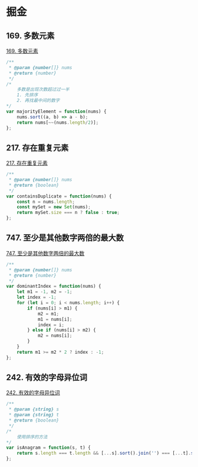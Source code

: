 # 掘金

## 169. 多数元素

[169. 多数元素](https://leetcode-cn.com/problems/majority-element/)

```js
/**
 * @param {number[]} nums
 * @return {number}
 */
/* 
    多数是出现次数超过过一半
    1. 先排序
    2. 再找最中间的数字
*/
var majorityElement = function(nums) {
    nums.sort((a, b) => a - b);
    return nums[~~(nums.length/2)];
};
```

## 217. 存在重复元素

[217. 存在重复元素](https://leetcode-cn.com/problems/contains-duplicate/)

```js
/**
 * @param {number[]} nums
 * @return {boolean}
 */
var containsDuplicate = function(nums) {
    const n = nums.length;
    const mySet = new Set(nums);
    return mySet.size === n ? false : true;
};
```

## 747. 至少是其他数字两倍的最大数

[747. 至少是其他数字两倍的最大数](https://leetcode-cn.com/problems/largest-number-at-least-twice-of-others/)

```js
/**
 * @param {number[]} nums
 * @return {number}
 */
var dominantIndex = function(nums) {
    let m1 = -1, m2 = -1;
    let index = -1;
    for (let i = 0; i < nums.length; i++) {
        if (nums[i] > m1) {
            m2 = m1;
            m1 = nums[i];
            index = i;
        } else if (nums[i] > m2) {
            m2 = nums[i];
        }
    }
    return m1 >= m2 * 2 ? index : -1;
};
```

## 242. 有效的字母异位词

[242. 有效的字母异位词](https://leetcode-cn.com/problems/valid-anagram/)

```js
/**
 * @param {string} s
 * @param {string} t
 * @return {boolean}
 */
/* 
    使用排序的方法
*/
var isAnagram = function(s, t) {
    return s.length === t.length && [...s].sort().join('') === [...t].sort().join('');
};
```